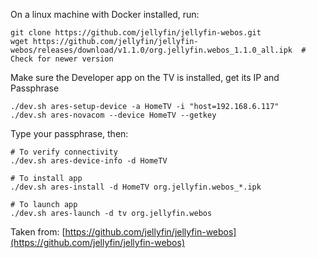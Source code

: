 On a linux machine with Docker installed, run:
```
git clone https://github.com/jellyfin/jellyfin-webos.git
wget https://github.com/jellyfin/jellyfin-webos/releases/download/v1.1.0/org.jellyfin.webos_1.1.0_all.ipk  # Check for newer version
```

Make sure the Developer app on the TV is installed, get its IP and Passphrase
```
./dev.sh ares-setup-device -a HomeTV -i "host=192.168.6.117"
./dev.sh ares-novacom --device HomeTV --getkey
```
Type your passphrase, then:
```
# To verify connectivity
./dev.sh ares-device-info -d HomeTV

# To install app
./dev.sh ares-install -d HomeTV org.jellyfin.webos_*.ipk

# To launch app
./dev.sh ares-launch -d tv org.jellyfin.webos
```

Taken from: [https://github.com/jellyfin/jellyfin-webos](https://github.com/jellyfin/jellyfin-webos)
